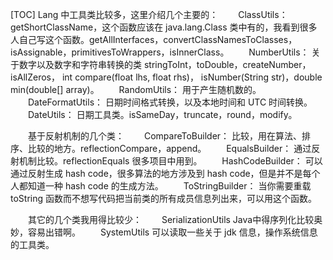 [TOC]
Lang 中工具类比较多，这里介绍几个主要的：
　　ClassUtils：  getShortClassName，这个函数应该在 java.lang.Class 类中有的，我看到很多人自己写这个函数。getAllInterfaces，convertClassNamesToClasses，isAssignable，primitivesToWrappers，isInnerClass。
　　NumberUtils： 关于数字以及数字和字符串转换的类 stringToInt，toDouble，createNumber，isAllZeros， int compare(float lhs, float rhs)， isNumber(String str)，double min(double[] array)。
　　RandomUtils： 用于产生随机数的。
　　DateFormatUtils： 日期时间格式转换，以及本地时间和 UTC 时间转换。
　　DateUtils： 日期工具类。isSameDay，truncate，round，modify。

　　基于反射机制的几个类：
　　CompareToBuilder： 比较，用在算法、排序、比较的地方。reflectionCompare，append。
　　EqualsBuilder： 通过反射机制比较。reflectionEquals 很多项目中用到。
　　HashCodeBuilder： 可以通过反射生成 hash code，很多算法的地方涉及到 hash code，但是并不是每个人都知道一种 hash code 的生成方法。
　　ToStringBuilder： 当你需要重载 toString 函数而不想写代码把当前类的所有成员信息列出来，可以用这个函数。

　　其它的几个类我用得比较少：
　　SerializationUtils  Java中得序列化比较奥妙，容易出错啊。
　　SystemUtils 可以读取一些关于 jdk 信息，操作系统信息的工具类。